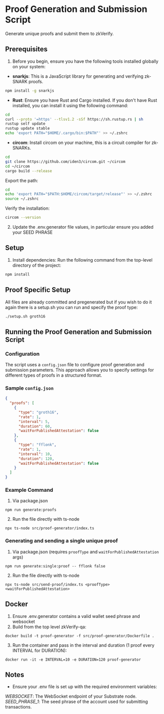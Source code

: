 # Proof Generation and Submission Script

Generate unique proofs and submit them to zkVerify.

## Prerequisites

1. Before you begin, ensure you have the following tools installed globally on your system:

- **snarkjs**: This is a JavaScript library for generating and verifying zk-SNARK proofs.
```sh
npm install -g snarkjs
```
- **Rust**: Ensure you have Rust and Cargo installed. If you don't have Rust installed, you can install it using the following command:
```sh
cd
curl --proto '=https' --tlsv1.2 -sSf https://sh.rustup.rs | sh
rustup self update
rustup update stable
echo 'export PATH="$HOME/.cargo/bin:$PATH"' >> ~/.zshrc
```
- **circom**: Install circom on your machine, this is a circuit compiler for zk-SNARKs.
```sh
cd
git clone https://github.com/iden3/circom.git ~/circom
cd ~/circom
cargo build --release
```
Export the path:
```sh
cd
echo 'export PATH="$PATH:$HOME/circom/target/release"' >> ~/.zshrc 
source ~/.zshrc
```
Verify the installation:
```sh
circom --version
```

2. Update the .env.generator file values, in particular ensure you added your SEED PHRASE

## Setup

1. Install dependencies:
Run the following command from the top-level directory of the project:
```sh
npm install
```

## Proof Specific Setup

All files are already committed and pregenerated but if you wish to do it again there is a setup.sh you can run and specify the proof type:
```sh
./setup.sh groth16
```

## Running the Proof Generation and Submission Script

### Configuration

The script uses a `config.json` file to configure proof generation and submission parameters. This approach allows you to specify settings for different types of proofs in a structured format.

### Sample `config.json`

```json
{
  "proofs": [
    {
      "type": "groth16",
      "rate": 1,
      "interval": 5,
      "duration": 60,
      "waitForPublishedAttestation": false
    },
    {
      "type": "fflonk",
      "rate": 1,
      "interval": 10,
      "duration": 120,
      "waitForPublishedAttestation": false
    }
  ]
}
```

### Example Command

1. Via package.json
```shell
npm run generate:proofs
```
2. Run the file directly with ts-node
```shell
npx ts-node src/proof-generator/index.ts
```

### Generating and sending a single unique proof

1. Via package.json (requires `proofType` and `waitForPublishedAttestation` args)
```shell
npm run generate:single:proof -- fflonk false
```
2. Run the file directly with ts-node
```shell
npx ts-node src/send-proof/index.ts <proofType> <waitForPublishedAttestation>
```

## Docker

1. Ensure .env.generator contains a valid wallet seed phrase and websocket
2. Build from the top level zkVerify-qa:
```shell
docker build -t proof-generator -f src/proof-generator/Dockerfile .
```
3. Run the container and pass in the interval and duration (1 proof every INTERVAL for DURATION):
```shell
docker run -it -e INTERVAL=10 -e DURATION=120 proof-generator
```

## Notes
- Ensure your .env file is set up with the required environment variables:

*WEBSOCKET*: The WebSocket endpoint of your Substrate node.
*SEED_PHRASE_1*: The seed phrase of the account used for submitting transactions.

